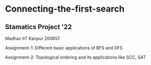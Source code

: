 # Connecting-the-first-search
## Stamatics Project '22

Madhav
IIT Kanpur
200657

Assignment-1: Different basic applications of BFS and DFS

Assignment-2: Topological ordering and its applications like SCC, SAT
